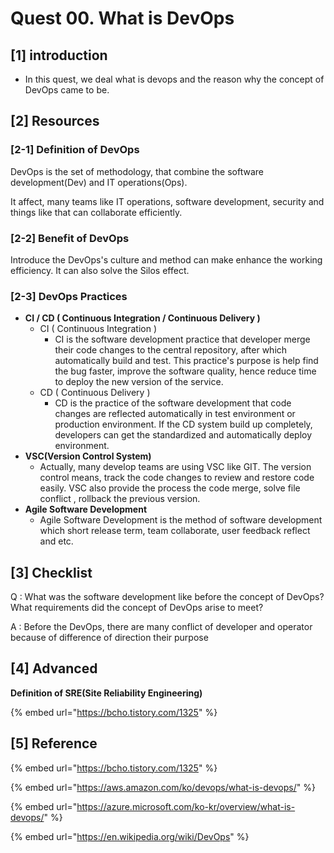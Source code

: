 # Quest 00. What is DevOps

## \[1\] introduction 

* In this quest, we deal what is devops and the reason why the concept of DevOps came to be.

## \[2\] Resources

### \[2-1\] **Definition of DevOps**

DevOps is the set of methodology, that combine the software development\(Dev\) and IT operations\(Ops\). 

It affect, many teams like IT operations, software development, security and things like that can collaborate efficiently.

### \[2-2\] Benefit of DevOps

 Introduce the DevOps's culture and method can make enhance the working efficiency. It can also solve the Silos effect. 

### **\[2-3\] DevOps Practices**

* **CI / CD \( Continuous Integration / Continuous Delivery \)** 
  * CI \( Continuous Integration \)
    * CI is the software development practice that developer merge their code changes to the central repository, after which automatically build and test. This practice's purpose is help find the bug faster, improve the software quality, hence reduce time to deploy the new version of the service. 
  * CD \( Continuous Delivery \)
    * CD is the practice of the software development that code changes are reflected automatically in test environment or production environment. If the CD system build up completely, developers can get the standardized and automatically deploy environment.
* **VSC\(Version Control System\)**
  * Actually, many develop teams are using VSC like GIT. The version control means, track the code changes to review and restore code easily. VSC also provide the process the code merge, solve file conflict , rollback the previous version.
* **Agile Software Development**
  * Agile Software Development is the method of software development which short release term, team collaborate, user feedback reflect and etc. 

## \[3\] Checklist 

Q : What was the software development like before the concept of DevOps? What requirements did the concept of DevOps arise to meet?

A : Before the DevOps, there are many conflict of developer and operator because of difference of direction their purpose

## \[4\] Advanced

**Definition of SRE\(Site Reliability Engineering\)**

{% embed url="https://bcho.tistory.com/1325" %}

## \[5\] Reference 

{% embed url="https://bcho.tistory.com/1325" %}

{% embed url="https://aws.amazon.com/ko/devops/what-is-devops/" %}

{% embed url="https://azure.microsoft.com/ko-kr/overview/what-is-devops/" %}

{% embed url="https://en.wikipedia.org/wiki/DevOps" %}



